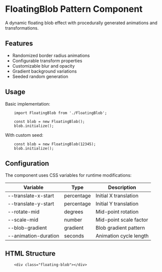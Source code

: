 # FloatingBlob Pattern Component

A dynamic floating blob effect with procedurally generated animations and transformations.

## Features
- Randomized border radius animations
- Configurable transform properties
- Customizable blur and opacity
- Gradient background variations
- Seeded random generation

## Usage

Basic implementation:

        import FloatingBlob from './FloatingBlob';
        
        const blob = new FloatingBlob();
        blob.initialize();

With custom seed:

        const blob = new FloatingBlob(12345);
        blob.initialize();

## Configuration

The component uses CSS variables for runtime modifications:

| Variable | Type | Description |
|----------|------|-------------|
| --translate-x-start | percentage | Initial X translation |
| --translate-y-start | percentage | Initial Y translation |
| --rotate-mid | degrees | Mid-point rotation |
| --scale-mid | number | Mid-point scale factor |
| --blob-gradient | gradient | Blob gradient pattern |
| --animation-duration | seconds | Animation cycle length |

## HTML Structure

        <div class="floating-blob"></div>
